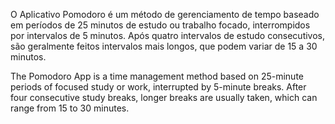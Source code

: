 O Aplicativo Pomodoro é um método de gerenciamento de tempo baseado em períodos de 25 minutos de estudo ou trabalho focado, interrompidos por intervalos de 5 minutos. Após quatro intervalos de estudo consecutivos, são geralmente feitos intervalos mais longos, que podem variar de 15 a 30 minutos.

The Pomodoro App is a time management method based on 25-minute periods of focused study or work, interrupted by 5-minute breaks. After four consecutive study breaks, longer breaks are usually taken, which can range from 15 to 30 minutes.
